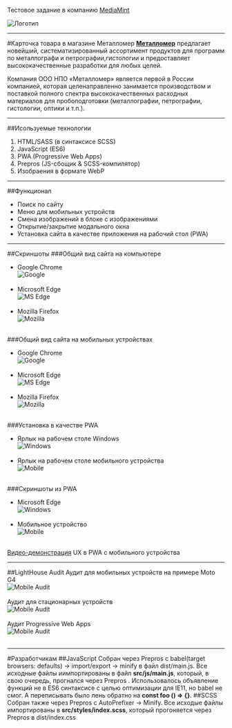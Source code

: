 Тестовое задание в компанию [MediaMint](https://mediamint.ru)

![Логотип](./readme%20imgs/logo.svg)
___

#Карточка товара в магазине Металломер
**[Металломер](http://metallomer.ru/, "ООО НПО «Металломер»")** предлагает новейший, систематизированный ассортимент 
продуктов для программ по металлографи и петрографии,гистологии и предоставляет высококачественные разработки для любых 
целей.

Компания ООО НПО «Металломер» является первой в России компанией, которая целенаправленно занимается производством и 
поставкой полного спектра высококачественных расходных материалов для пробоподготовки (металлографии, петрографии, 
гистологии, оптики и т.п.).
___

##Исользуемые технологии
1. HTML/SASS (в синтаксисе SCSS)
2. JavaScript (ES6)
3. PWA (Progressive Web Apps)
4. Prepros (JS-сбощик & SCSS-компилятор)
5. Изобраения в формате WebP
___

##Функционал
* Поиск по сайту
* Меню для мобильных устройств
* Смена изображений в блоке с изображениями
* Открытие/закрытие модального окна
* Установка сайта в качестве приложения на рабочий стол (PWA)
___

##Скриншоты
###Общий вид сайта на компьютере
* Google Chrome<br>
![Google](./readme%20imgs/chrome%20desktop.png)<br><br>
* Microsoft Edge<br>
![MS Edge](./readme%20imgs/ms%20edge%20desktop.png)<br><br>
* Mozilla Firefox<br>
![Mozilla](./readme%20imgs/mozilla%20desktop.png)<br><br>

###Общий вид сайта на мобильных устройствах
* Google Chrome <br>
![Google](./readme%20imgs/chrome%20preview.png)<br><br>
* Microsoft Edge <br>
![MS Edge](./readme%20imgs/ms%20edge%20preview.png)<br><br>
* Mozilla Firefox <br>
![Mozilla](./readme%20imgs/mozilla%20preview.png)<br><br>


###Установка в качестве PWA
* Ярлык на рабочем столе Windows<br>
![Windows](./readme%20imgs/PWA%20shortcut%20Windows.png)<br><br>
* Ярлык на рабочем столе мобильного устройства <br>
![Mobile](./readme%20imgs/PWA%20mobile%20icon.png)<br><br>


###Скриншоты из PWA
* Microsoft Edge<br>
![Windows](./readme%20imgs/opening%20as%20PWA%20desktop.png)<br><br>
* Мобильное устройство<br>
![Mobile](./readme%20imgs/mobile.jpg)<br><br>

[Видео-демонстрация](https://yadi.sk/i/HwU5ojJ_HRDY0A, "Видео из PWA") UX в PWA с мобильного устройства
___

##LightHouse Audit
Аудит для мобильных устройств на примере Moto G4<br>
![Mobile Audit](./readme%20imgs/mobile%20lighthouse.png)<br><br>
Аудит для стационарных устройств<br>
![Mobile Audit](./readme%20imgs/desktop%20audit.png)<br><br>
Аудит Progressive Web Apps<br>
![Mobile Audit](./readme%20imgs/PWA.png)<br><br>

___
#Разработчикам
##JavaScript
Собран через Prepros с babel(target browsers: defaults) -> import/export -> minify в файл dist/main.js. Все 
исходные файлы иимпортированы в файл **src/js/main.js**, который, в свою очередь, прогнался через Prepros
. Использовалось
объявление функций не в ES6 синтаксисе с целью оптимизации для IE11, но babel
 не смог. А переписывать было лень обратно на **const foo () => {}**.
##SCSS
Собран также через Prepros с AutoPrefixer -> Minify. Все исходые файлы импортированы в **src/styles/index.scss**, 
который прогоняется через Prepros в dist/index.css